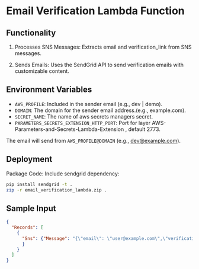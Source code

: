 # Email Verification Lambda Function

## Functionality

1. Processes SNS Messages:
Extracts email and verification_link from SNS messages.

2. Sends Emails:
Uses the SendGrid API to send verification emails with customizable content.

## Environment Variables

- `AWS_PROFILE`: Included in the sender email (e.g., dev | demo).
- `DOMAIN`: The domain for the sender email address.(e.g., example.com).
- `SECRET_NAME`: The name of aws secrets managers secret.
- `PARAMETERS_SECRETS_EXTENSION_HTTP_PORT`: Port for layer AWS-Parameters-and-Secrets-Lambda-Extension
, default 2773.

The email will send from `AWS_PROFILE@DOMAIN` (e.g., dev@example.com).

## Deployment

Package Code:
Include sendgrid dependency:

```bash
pip install sendgrid -t .
zip -r email_verification_lambda.zip .

```

## Sample Input

```json
{
  "Records": [
    {
      "Sns": {"Message": "{\"email\": \"user@example.com\",\"verification_link\": \"https://example.com/verify?token=abc123\"}"
      }
    }
  ]
}

```
